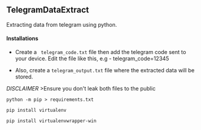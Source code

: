 ## TelegramDataExtract

Extracting data from telegram using python.

#### Installations

- Create a ``` telegram_code.txt``` file then add the telegram code sent to your device. Edit the file like this, e.g - telegram_code=12345

- Also, create a ```telegram_output.txt``` file where the extracted data will be stored. 

*DISCLAIMER* >Ensure you don't leak both files to the public

```
python -m pip > requirements.txt

pip install virtualenv

pip install virtualenvwrapper-win
```
